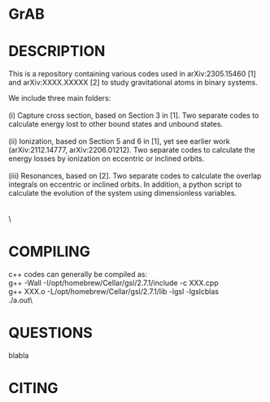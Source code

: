 # GrAB
# DESCRIPTION
This is a repository containing various codes used in arXiv:2305.15460 [1] and arXiv:XXXX.XXXXX [2] to study gravitational atoms in binary systems. 

We include three main folders:\
\
(i) Capture cross section, based on Section 3 in [1]. Two separate codes to calculate energy lost to other bound states and unbound states.\
\
(ii) Ionization, based on Section 5 and 6 in [1], yet see earlier work (arXiv:2112.14777, arXiv:2206.01212). Two separate codes to calculate the energy losses by ionization on eccentric or inclined orbits.\
\
(iii) Resonances, based on [2]. Two separate codes to calculate the overlap integrals on eccentric or inclined orbits. In addition, a python script to calculate the evolution of the system using dimensionless variables.\
\
\
\
# COMPILING
c++ codes can generally be compiled as:\
g++ -Wall -I/opt/homebrew/Cellar/gsl/2.7.1/include -c XXX.cpp\
g++ XXX.o -L/opt/homebrew/Cellar/gsl/2.7.1/lib -lgsl -lgslcblas\
./a.out\
# QUESTIONS
blabla
# CITING
